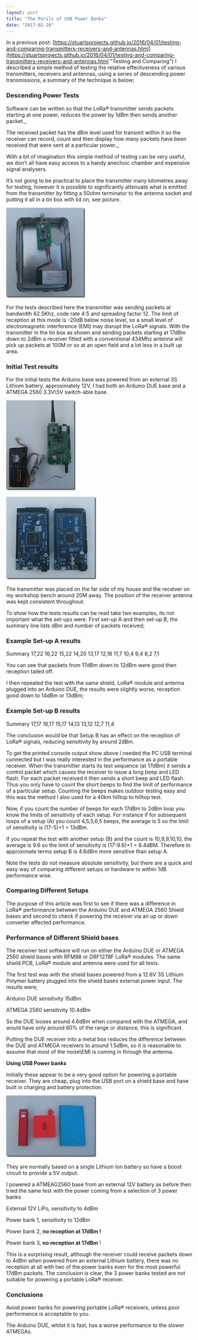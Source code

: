 ```yaml
---
layout: post
title: "The Perils of USB Power Banks"
date: "2017-02-28"
---
```


In a previous post: [https://stuartsprojects.github.io/2016/04/01/testing-and-comparing-transmitters-receivers-and-antennas.html](https://stuartsprojects.github.io/2016/04/01/testing-and-comparing-transmitters-receivers-and-antennas.html "Testing and Comparing") I described a simple method of testing the relative effectiveness of various transmitters, receivers and antennas, using a series of descending power transmissions, a summary of the technique is below;

### **Descending Power Tests**

Software can be written so that the LoRa® transmitter sends packets starting at one power, reduces the power by 1dBm then sends another packet._

The received packet has the dBm level used for transmit within it so the receiver can record, count and then display how many packets have been received that were sent at a particular power._

With a bit of imagination this simple method of testing can be very useful, we don’t all have easy access to a handy anechoic chamber and expensive signal analysers.

It’s not going to be practical to place the transmitter many kilometres away for testing, however it is possible to significantly attenuate what is emitted from the transmitter by fitting a 50ohm terminator to the antenna socket and putting it all in a tin box with lid on, see picture.

![IMG_0653](/images/IMG_0653_thumb.jpg "IMG_0653")

For the tests described here the transmitter was sending packets at bandwidth 62.5Khz, code rate 4:5 and spreading factor 12. The limit of reception at this mode is -20dB below noise level, so a small level of electromagnetic interference (EMI) may disrupt the LoRa® signals. With the transmitter in the tin box as shown and sending packets starting at 17dBm down to 2dBm a receiver fitted with a conventional 434Mhz antenna will pick up packets at 100M or so at an open field and a lot less in a built up area.

 

### **Initial Test results**

For the initial tests the Arduino base was powered from an external 3S Lithium battery, approximately 12V. I had both an Arduino DUE base and a ATMEGA 2560 3.3V\\5V switch-able base.

 

![IMG_0661](/images/IMG_0661_thumb.jpg "IMG_0661")

![IMG_0659](/images/IMG_0659_thumb.jpg "IMG_0659")
 

The transmitter was placed on the far side of my house and the receiver on my workshop bench around 20M away. The position of the receiver antenna was kept consistent throughout.

To show how the tests results can be read take two examples, its not important what the set-ups were. First set-up A and then set-up B, the summary line lists dBm and number of packets received;

### **Example Set-up A results**

Summary 17,22 16,22 15,22 14,20 13,17 12,18 11,7 10,4 9,4 8,2 7,1

You can see that packets from 17dBm down to 12dBm were good then reception tailed off.

I then repeated the test with the same shield, LoRa® module and antenna plugged into an Arduino DUE, the results were slightly worse, reception good down to 14dBm or 13dBm;

### **Example Set-up B results**

Summary 17,17 16,17 15,17 14,13 13,12 12,7 11,4

The conclusion would be that Setup B has an effect on the reception of LoRa® signals, reducing sensitivity by around 2dBm.

To get the printed console output show above I needed the PC USB terminal connected but I was really interested in the performance as a portable receiver. When the transmitter starts its test sequence (at 17dBm) it sends a control packet which causes the receiver to issue a long beep and LED flash. For each packet received it then sends a short beep and LED flash. Thus you only have to count the short beeps to find the limit of performance of a particular setup. Counting the beeps makes outdoor testing easy and this was the method I also used for a 40km hilltop to hilltop test.

Now, if you count the number of beeps for each 17dBm to 2dBm loop you know the limits of sensitivity of each setup. For instance if for subsequent loops of a setup (A) you count 4,5,5,6,5 beeps, the average is 5 so the limit of sensitivity is (17-5)+1 = 13dBm.

If you repeat the test with another setup (B) and the count is 10,9,9,10,10, the average is 9.6 so the limit of sensitivity is (17-9.6)+1 = 8.4dBM. Therefore in approximate terms setup B is 4.6dBm more sensitive than setup A.

Note the tests do not measure absolute sensitivity, but there are a quick and easy way of comparing different setups or hardware to within 1dB performance wise.

### **Comparing Different Setups**

The purpose of this article was first to see if there was a difference in LoRa® performance between the Arduino DUE and ATMEGA 2560 Shield bases and second to check if powering the receiver via an up or down converter affected performance.

### **Performance of Different Shield bases**

The receiver test software will run on either the Arduino DUE or ATMEGA 2560 shield bases with RFM98 or DRF1278F LoRa® modules. The same shield PCB, LoRa® module and antenna were used for all tests.

The first test was with the shield bases powered from a 12.6V 3S Lithium Polymer battery plugged into the shield bases external power input. The results were;

Arduino DUE sensitivity 15dBm

ATMEGA 2560 sensitivity 10.4dBm

So the DUE looses around 4.6dBm when compared with the ATMEGA, and would have only around 60% of the range or distance, this is significant.

Putting the DUE receiver into a metal box reduces the difference between the DUE and ATMEGA receivers to around 1.5dBm, so it is reasonable to assume that most of the noise\\EMI is coming in through the antenna.

**Using USB Power banks**

Initially these appear to be a very good option for powering a portable receiver. They are cheap, plug into the USB port on a shield base and have built in charging and battery protection.

![IMG_0649](/images/IMG_0649_thumb.jpg "IMG_0649")

They are normally based on a single Lithium Ion battery so have a boost circuit to provide a 5V output.

I powered a ATMEAG2560 base from an external 12V battery as before then tried the same test with the power coming from a selection of 3 power banks

External 12V LiPo, sensitivity to 4dBm

Power bank 1, sensitivity to 12dBm

Power bank 2, **no reception at 17dBm !**

Power bank 3, **no reception at 17dBm** !

This is a surprising result, although the receiver could receive packets down to 4dBm when powered from an external Lithium battery, there was no reception at all with two of the power banks even for the most powerful 17dBm packets. The conclusion is clear, the 3 power banks tested are not suitable for powering a portable LoRa® receiver.

### **Conclusions**

Avoid power banks for powering portable LoRa® receivers, unless poor performance is acceptable to you.

The Arduino DUE, whilst it is fast, has a worse performance to the slower ATMEGAs.

